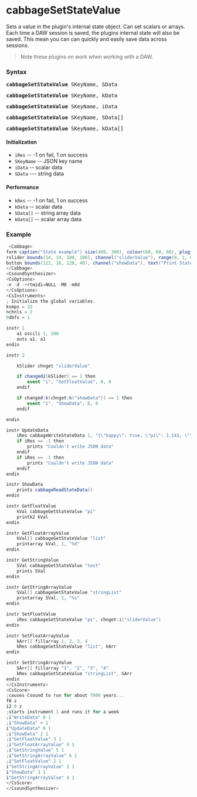 # cabbageSetStateValue

Sets a value in the plugin's internal state object. Can set scalars or arrays. Each time a DAW session is saved, the plugins internal state will also be saved. This mean you can can quickly and easily save data across sessions. 

> Note these plugins on work when working with a DAW. 

### Syntax

<pre><b>cabbageSetStateValue</b> SKeyName, SData</pre>
<pre><b>cabbageSetStateValue</b> SKeyName, kData</pre>
<pre><b>cabbageSetStateValue</b> SKeyName, iData</pre>
<pre><b>cabbageSetStateValue</b> SKeyName, SData[]</pre>
<pre><b>cabbageSetStateValue</b> SKeyName, kData[]</pre>

#### Initialization

* `iRes` -- -1 on fail, 1 on success
* `SKeyName` -- JSON key name 
* `iData` -- scalar data
* `SData` --- string data

#### Performance

* `kRes` -- -1 on fail, 1 on success
* `kData` -- scalar data
* `SData[]` -- string array data
* `kData[]` -- scalar array data

### Example

```csharp
 <Cabbage>
form caption("State example") size(400, 300), colour(60, 60, 60), pluginId("def1")
rslider bounds(14, 14, 100, 100), channel("sliderValue"), range(0, 1, 0.5, 1, 0.01), text("SliderValue"), trackerColour(0, 255, 0, 255), outlineColour(0, 0, 0, 50), textColour(0, 0, 0, 255)
button bounds(122, 16, 120, 40), channel("showData"), text("Print State Data")
</Cabbage>
<CsoundSynthesizer>
<CsOptions>
-n -d -+rtmidi=NULL -M0 -m0d 
</CsOptions>
<CsInstruments>
; Initialize the global variables. 
ksmps = 32
nchnls = 2
0dbfs = 1

instr 1
    a1 oscili 1, 200
    outs a1, a1
endin

instr 2

    kSlider chnget "sliderValue"

    if changed2(kSlider) == 1 then
        event "i", "SetFloatValue", 0, 0
    endif

    if changed:k(chnget:k("showData")) == 1 then
        event "i", "ShowData", 0, 0
    endif

endin

instr UpdateData
    iRes cabbageWriteStateData 1, "{\"happy\": true, \"pi\": 1.141, \"test\": \"hello\", \"list\":[1, 0, 2, 3, 4, 5, 2, 3, 6],\"stringList\":[\"hi\", \"who\", \"goes\", \"there\"]"
    if iRes == -1 then
        prints "Couldn't write JSON data"
    endif
    if iRes == -1 then
        prints "Couldn't write JSON data"
    endif
endin

instr ShowData
    prints cabbageReadStateData()
endin

instr GetFloatValue
    kVal cabbageGetStateValue "pi"
    printk2 kVal
endin

instr GetFloatArrayValue
    kVal[] cabbageGetStateValue "list"
    printarray kVal, 1, "%d"
endin

instr GetStringValue
    SVal cabbageGetStateValue "test"
    prints SVal
endin

instr GetStringArrayValue
    SVal[] cabbageGetStateValue "stringList"
    printarray SVal, 1, "%s"
endin

instr SetFloatValue
    iRes cabbageSetStateValue "pi", chnget:i("sliderValue")
endin

instr SetFloatArrayValue
    kArr[] fillarray 1, 2, 3, 4
    kRes cabbageSetStateValue "list", kArr
endin

instr SetStringArrayValue
    SArr[] fillarray "1", "2", "3", "4"
    kRes cabbageSetStateValue "stringList", SArr
endin
</CsInstruments>
<CsScore>
;causes Csound to run for about 7000 years...
f0 z
i2 0 z
;starts instrument 1 and runs it for a week
;i"WriteData" 0 1
;i"ShowData" + 1  
i"UpdateData" 0 1
;i"ShowData" 2 1
;i"GetFloatValue" 3 1
;i"GetFloatArrayValue" 4 1
;i"GetStringValue" 5 1
;i"GetStringArrayValue" 6 1
;i"SetFloatValue" 2 1
i"SetStringArrayValue" 1 1
i"ShowData" 3 1
i"GetStringArrayValue" 4 1
</CsScore>
</CsoundSynthesizer>

```





